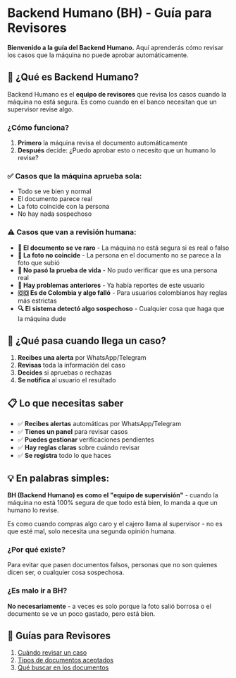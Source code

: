 # Backend Humano (BH) - Guía para Revisores

**Bienvenido a la guía del Backend Humano.** Aquí aprenderás cómo revisar los casos que la máquina no puede aprobar automáticamente.

## 🎯 ¿Qué es Backend Humano?

Backend Humano es el **equipo de revisores** que revisa los casos cuando la máquina no está segura. Es como cuando en el banco necesitan que un supervisor revise algo.

### ¿Cómo funciona?

1. **Primero** la máquina revisa el documento automáticamente
2. **Después** decide: ¿Puedo aprobar esto o necesito que un humano lo revise?

### ✅ Casos que la máquina aprueba sola:
- Todo se ve bien y normal
- El documento parece real
- La foto coincide con la persona
- No hay nada sospechoso

### ⚠️ Casos que van a revisión humana:
- **📄 El documento se ve raro** - La máquina no está segura si es real o falso
- **👤 La foto no coincide** - La persona en el documento no se parece a la foto que subió
- **📱 No pasó la prueba de vida** - No pudo verificar que es una persona real
- **🚨 Hay problemas anteriores** - Ya había reportes de este usuario
- **🇨🇴 Es de Colombia y algo falló** - Para usuarios colombianos hay reglas más estrictas
- **🔍 El sistema detectó algo sospechoso** - Cualquier cosa que haga que la máquina dude

## 📱 ¿Qué pasa cuando llega un caso?

1. **Recibes una alerta** por WhatsApp/Telegram
2. **Revisas** toda la información del caso
3. **Decides** si apruebas o rechazas
4. **Se notifica** al usuario el resultado

## 📋 Lo que necesitas saber

- ✅ **Recibes alertas** automáticas por WhatsApp/Telegram
- ✅ **Tienes un panel** para revisar casos
- ✅ **Puedes gestionar** verificaciones pendientes
- ✅ **Hay reglas claras** sobre cuándo revisar
- ✅ **Se registra** todo lo que haces

## 💡 En palabras simples:

**BH (Backend Humano) es como el "equipo de supervisión"** - cuando la máquina no está 100% segura de que todo está bien, lo manda a que un humano lo revise.

Es como cuando compras algo caro y el cajero llama al supervisor - no es que esté mal, solo necesita una segunda opinión humana.

### ¿Por qué existe?
Para evitar que pasen documentos falsos, personas que no son quienes dicen ser, o cualquier cosa sospechosa.

### ¿Es malo ir a BH?
**No necesariamente** - a veces es solo porque la foto salió borrosa o el documento se ve un poco gastado, pero está bien.

## 🚀 Guías para Revisores

1. [Cuándo revisar un caso](escalation-rules.md)
2. [Tipos de documentos aceptados](document-types.md)
3. [Qué buscar en los documentos](alteration-reasons.md)

